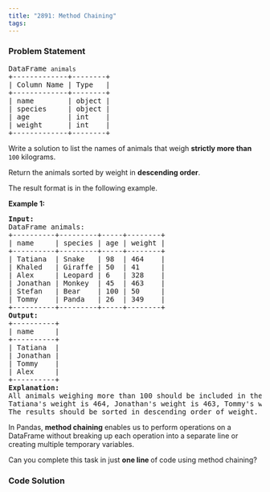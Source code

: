 ```yaml
---
title: "2891: Method Chaining"
tags:
---
```

### Problem Statement

<pre>
DataFrame <code>animals</code>
+-------------+--------+
| Column Name | Type   |
+-------------+--------+
| name        | object |
| species     | object |
| age         | int    |
| weight      | int    |
+-------------+--------+
</pre>

<p>Write a solution to list the names of animals that weigh <strong>strictly more than</strong> <code>100</code> kilograms.</p>

<p>Return the animals sorted by weight in <strong>descending order</strong>.</p>

<p>The result format is in the following example.</p>


<p><strong>Example 1:</strong></p>

<pre>
<strong>Input:</strong> 
DataFrame animals:
+----------+---------+-----+--------+
| name     | species | age | weight |
+----------+---------+-----+--------+
| Tatiana  | Snake   | 98  | 464    |
| Khaled   | Giraffe | 50  | 41     |
| Alex     | Leopard | 6   | 328    |
| Jonathan | Monkey  | 45  | 463    |
| Stefan   | Bear    | 100 | 50     |
| Tommy    | Panda   | 26  | 349    |
+----------+---------+-----+--------+
<strong>Output:</strong> 
+----------+
| name     |
+----------+
| Tatiana  |
| Jonathan |
| Tommy    |
| Alex     |
+----------+
<strong>Explanation:</strong> 
All animals weighing more than 100 should be included in the results table.
Tatiana&#39;s weight is 464, Jonathan&#39;s weight is 463, Tommy&#39;s weight is 349, and Alex&#39;s weight is 328.
The results should be sorted in descending order of weight.</pre>


<p>In Pandas, <strong>method chaining</strong> enables us to perform operations on a DataFrame without breaking up each operation into a separate line or creating multiple temporary variables. </p>

<p>Can you complete this task in just <strong>one line </strong>of code using method chaining?</p>


### Code Solution

```python

```
